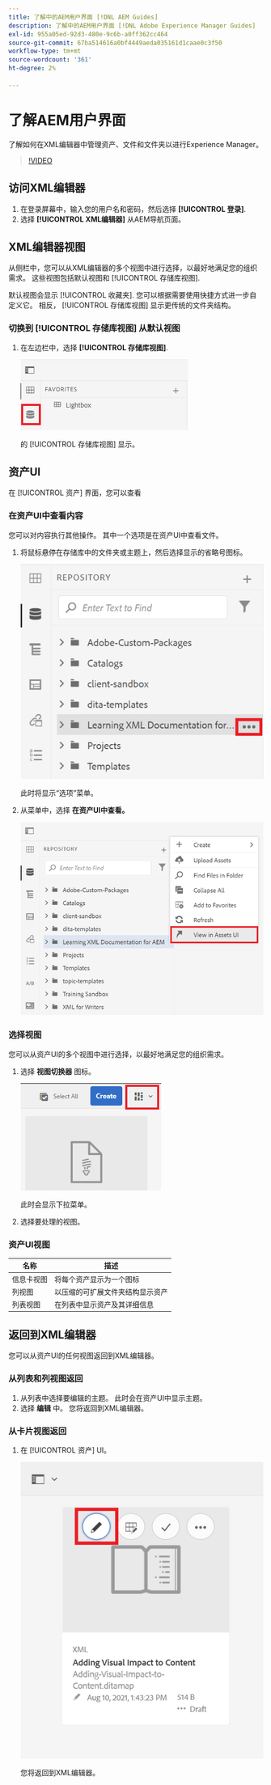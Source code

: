 ```yaml
---
title: 了解中的AEM用户界面 [!DNL AEM Guides]
description: 了解中的AEM用户界面 [!DNL Adobe Experience Manager Guides]
exl-id: 955a05ed-92d3-480e-9c6b-a0ff362cc464
source-git-commit: 67ba514616a0bf4449aeda035161d1caae0c3f50
workflow-type: tm+mt
source-wordcount: '361'
ht-degree: 2%

---
```


# 了解AEM用户界面

了解如何在XML编辑器中管理资产、文件和文件夹以进行Experience Manager。

>[!VIDEO](https://video.tv.adobe.com/v/336659?quality=12&learn=on)

## 访问XML编辑器

1. 在登录屏幕中，输入您的用户名和密码，然后选择 **[!UICONTROL 登录]**.
1. 选择 **[!UICONTROL XML编辑器]** 从AEM导航页面。

## XML编辑器视图

从侧栏中，您可以从XML编辑器的多个视图中进行选择，以最好地满足您的组织需求。 这些视图包括默认视图和 [!UICONTROL 存储库视图].

默认视图会显示 [!UICONTROL 收藏夹]. 您可以根据需要使用快捷方式进一步自定义它。 相反， [!UICONTROL 存储库视图] 显示更传统的文件夹结构。

### 切换到 [!UICONTROL 存储库视图] 从默认视图

1. 在左边栏中，选择 **[!UICONTROL 存储库视图]**.

   ![“存储库”图标](images/common/repository-icon.png)

   的 [!UICONTROL 存储库视图] 显示。

## 资产UI

在 [!UICONTROL 资产] 界面，您可以查看

### 在资产UI中查看内容

您可以对内容执行其他操作。 其中一个选项是在资产UI中查看文件。

1. 将鼠标悬停在存储库中的文件夹或主题上，然后选择显示的省略号图标。

   ![省略号图标](images/lesson-2/options-menu-with-markings.png)

   此时将显示“选项”菜单。

1. 从菜单中，选择 **在资产UI中查看。**

   ![在资产UI中查看](images/lesson-2/assets-ui.png)


### 选择视图

您可以从资产UI的多个视图中进行选择，以最好地满足您的组织需求。

1. 选择 **视图切换器** 图标。

   ![查看切换器图标](images/lesson-2/view-switcher.png)

   此时会显示下拉菜单。

1. 选择要处理的视图。

### 资产UI视图

| 名称 | 描述 |
| --- | --- |
| 信息卡视图 | 将每个资产显示为一个图标 |
| 列视图 | 以压缩的可扩展文件夹结构显示资产 |
| 列表视图 | 在列表中显示资产及其详细信息 |

## 返回到XML编辑器

您可以从资产UI的任何视图返回到XML编辑器。

### 从列表和列视图返回

1. 从列表中选择要编辑的主题。
此时会在资产UI中显示主题。
1. 选择 **编辑** 中。
您将返回到XML编辑器。

### 从卡片视图返回

1. 在 [!UICONTROL 资产] UI。

   ![铅笔图标](images/lesson-2/return-card-view.png)

   您将返回到XML编辑器。
